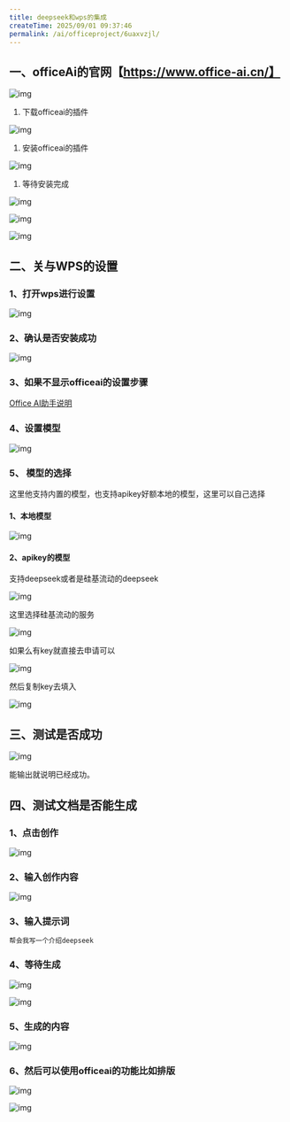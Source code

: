 ```yaml
---
title: deepseek和wps的集成
createTime: 2025/09/01 09:37:46
permalink: /ai/officeproject/6uaxvzjl/
---
```

## 一、officeAi的官网【https://www.office-ai.cn/】

![img](https://pimpfzadssc.feishu.cn/space/api/box/stream/download/asynccode/?code=NzhiOTE4NTYwZDA5NTNlNDM1YjkyMDdhZTBkNTBiZGNfdkdYQUtncElwRXIzaDBWWmhienYwZ3hPVnNmNXZCYWdfVG9rZW46VG8xYmJHeXhCb2hKNjN4Z1NlN2NwZEFxbmpiXzE3NTY3MTQ2MTg6MTc1NjcxODIxOF9WNA)

1. 下载officeai的插件

![img](https://pimpfzadssc.feishu.cn/space/api/box/stream/download/asynccode/?code=ZmIzZTc2MzkzMTBjZDlhNTM3MGUwZDczMmE4MjU4YjFfRkhwajlmOXNBUG8zZlZseUJBZHg1UlJNYmdqUng2dHhfVG9rZW46TEU5YWJRbXJCb01IU3h4UmlSRGNQek1JbnVoXzE3NTY3MTQ2MTg6MTc1NjcxODIxOF9WNA)

1. 安装officeai的插件

![img](https://pimpfzadssc.feishu.cn/space/api/box/stream/download/asynccode/?code=NzYwYTQwMGI3MDAwMDIyMzdhNThlNzBlNzJkZDI3YzdfQzN1SEIyMTk4c2lvbTYyQ1JHSG1FMWJLSkJkUlFUVUVfVG9rZW46T0czS2J3N04wb1huUEN4U29wZ2M3dkVZbmFjXzE3NTY3MTQ2MTg6MTc1NjcxODIxOF9WNA)

1. 等待安装完成

![img](https://pimpfzadssc.feishu.cn/space/api/box/stream/download/asynccode/?code=ZmUxNGIyZTVhNDIwNjQ2MjYxNWY0NDY0ZTQ3MzE5MTdfejhZV3U1b1NCNGpnZUh3RkpkUHIzdmZST3Z3WjdxcGNfVG9rZW46QWhYMGJ0TDNDb2pHZUN4Z1o3OWNadU9hbnBjXzE3NTY3MTQ2MTg6MTc1NjcxODIxOF9WNA)

![img](https://pimpfzadssc.feishu.cn/space/api/box/stream/download/asynccode/?code=N2IxYjhiMzFhY2MzY2I4NjJjODQ5ODc3YTdmMjk4MTRfeWlnSjNCa1FLeWJJWlZpTjR2WmF3NFVxNnMxY3VyWnlfVG9rZW46UDd5bmJOQ05vb3dZN0p4ZGI3M2NRUGZ1bmxUXzE3NTY3MTQ2MTg6MTc1NjcxODIxOF9WNA)

![img](https://pimpfzadssc.feishu.cn/space/api/box/stream/download/asynccode/?code=YTM2ZDlmYzg1MmE4YWY3MTMxMzI5YmFlYjU2ZWEyMDdfQW5lMWJwazVBS3IyVjlDZFpDa1B2SnBoOEJRV3JTMldfVG9rZW46UWNqYmJVQ3Vob1p6d0J4NkhuRWNnemxGbjFOXzE3NTY3MTQ2MTg6MTc1NjcxODIxOF9WNA)

## 二、关与WPS的设置

### 1、打开wps进行设置

![img](https://pimpfzadssc.feishu.cn/space/api/box/stream/download/asynccode/?code=MGNhYjk0YmJjMmZkNzUwMGI3MGNmM2ExOTgzNjgxYWVfYUVvQVBNY3BEWExtVW11ZHFLWVRGVE1LRHZpYUtkYVZfVG9rZW46VGJFUWJPaVRpb3Q5WDR4WU84Z2NzNTNybmloXzE3NTY3MTQ2MTg6MTc1NjcxODIxOF9WNA)

### 2、确认是否安装成功

![img](https://pimpfzadssc.feishu.cn/space/api/box/stream/download/asynccode/?code=ZDBhZWE3YTc3MGE3OWZmOGExMDg3NmVmNzRmMzllYTNfeE54ZmdMWTVSYXl2eEVHQ2lRdm1YTlRjeTdPSjlYeHhfVG9rZW46QW42MGJpYXBsb1dIaTd4WGFzSmNBYUEwbnBkXzE3NTY3MTQ2MTg6MTc1NjcxODIxOF9WNA)

### 3、如果不显示officeai的设置步骤

[Office AI助手说明](https://pimpfzadssc.feishu.cn/wiki/DYzewPzRgiC5cokFaD9cigiXnmN)

### 4、设置模型

![img](https://pimpfzadssc.feishu.cn/space/api/box/stream/download/asynccode/?code=NDJlNDc5OWYzYjkyMTg5MWMyNDJiZTNkYmZkMTkzYTRfTXpMaTFaSWltWjJKT25hWVVnZEs1OTVIUzlBYmFSMmhfVG9rZW46WUxBcmJEQURobzNxcEx4YzlDeWN3VE43bkVjXzE3NTY3MTQ2MTg6MTc1NjcxODIxOF9WNA)

### 5、 模型的选择

这里他支持内置的模型，也支持apikey好额本地的模型，这里可以自己选择

#### 1、本地模型

![img](https://pimpfzadssc.feishu.cn/space/api/box/stream/download/asynccode/?code=NWFiYTNkZmM4MjYyMDc1MmI0OWIxNThlMmFhNjI5ZTZfYWRLNXhFQWtwVnZvOUtiYXVadjcyQTFsSzdxUDVSWm5fVG9rZW46VDdSWGJEUWpab0UwRjd4U1daeWM5RjJ3blpkXzE3NTY3MTQ2MTg6MTc1NjcxODIxOF9WNA)

#### 2、apikey的模型

支持deepseek或者是硅基流动的deepseek

![img](https://pimpfzadssc.feishu.cn/space/api/box/stream/download/asynccode/?code=NmQ1NGRlZGU5YTEyZWYyMzIxMDRlMjU1MWJmNDc2MDNfU2RGalFpekZSM3RCSU5ieXNFeUMxbmQxTkR3b3ZWQ1JfVG9rZW46TG4xdWJyMjVIb2xtQmd4YTY5WmN0eERpbjJnXzE3NTY3MTQ2MTg6MTc1NjcxODIxOF9WNA)

这里选择硅基流动的服务

![img](https://pimpfzadssc.feishu.cn/space/api/box/stream/download/asynccode/?code=YzI2MDQ4MzZkNGYyNzE2YzVkMTdhZDQ5YmExZTQxOGVfS0tSa21pTm94ZkhLZFdRSUlhUWQwS3EyRWRmNFRvcjlfVG9rZW46REFFT2JUaGdob0JDSnl4N3RmV2NXbHlqbjRBXzE3NTY3MTQ2MTg6MTc1NjcxODIxOF9WNA)

如果么有key就直接去申请可以

![img](https://pimpfzadssc.feishu.cn/space/api/box/stream/download/asynccode/?code=NTAwNTU4ODk3MDZkODRlNDY5ZDYxMzFiNDc4MDkxN2JfNGNoWWpyOHozOHROVDJCb0tPcDlMVGlkV1BWZTZKcjBfVG9rZW46RFVCbGJNQUEyb0tvN1h4a2RUYmNTMTdNbm1mXzE3NTY3MTQ2MTg6MTc1NjcxODIxOF9WNA)

然后复制key去填入

![img](https://pimpfzadssc.feishu.cn/space/api/box/stream/download/asynccode/?code=ZWI2Y2JmZDI2ODU3ZmZhOTBhMGY1MGQ1NjRlNzhlNGFfUDhBVndOcWpBd0tQQjRrV09HWmNRY0lnTEJGeXBjQVJfVG9rZW46TnBQRmJMTkMxb2gxZjJ4aUxMM2NkSmdBblpmXzE3NTY3MTQ2MTg6MTc1NjcxODIxOF9WNA)

## 三、测试是否成功

![img](https://pimpfzadssc.feishu.cn/space/api/box/stream/download/asynccode/?code=NzAxNGY2YmQ4ZDA1ZGQ4MTA0YmRjNDI4NThkMGNiZWRfU054Vkw4c05Ra3hUYzJ4WTF6OW1sN25HWExWZFlEdnRfVG9rZW46V0xjZGJmWVYxbzU4cXF4ZExia2NpMjRhbk5jXzE3NTY3MTQ2MTg6MTc1NjcxODIxOF9WNA)

能输出就说明已经成功。

## 四、测试文档是否能生成

### 1、点击创作

![img](https://pimpfzadssc.feishu.cn/space/api/box/stream/download/asynccode/?code=NjI3ZmMwZTZmODVhYTRkZGIwMjZmMGM5M2UyNGRiN2ZfVXN1NGY0Z1pwemRtRXFLTWlkUUs1N09HMnhMdjU0U3ZfVG9rZW46UHRtUmJta3Zzb1hnTG94SWVqTWNudklNblZiXzE3NTY3MTQ2MTg6MTc1NjcxODIxOF9WNA)

### 2、输入创作内容

![img](https://pimpfzadssc.feishu.cn/space/api/box/stream/download/asynccode/?code=MjNlNmJiYmZhNDg0YjIzOWIzOTM1OWNiZTI3Nzk5YTlfZnExVzlFeFpXdlgyV3lreXRKZnNxVFNrMFVodDBnUHNfVG9rZW46T29kZGJmWVJDb1RKbkt4ek5FSGMxZ0c3bnFiXzE3NTY3MTQ2MTg6MTc1NjcxODIxOF9WNA)

### 3、输入提示词

```SQL
帮会我写一个介绍deepseek
```

### 4、等待生成

![img](https://pimpfzadssc.feishu.cn/space/api/box/stream/download/asynccode/?code=NWZiODc2Y2E0N2Q2MDI2OWYyZWZkYzFjMjY3Y2Q2NDJfMlNaRzYxdHRqQ0NOOUxzNEFXcEV0ckNhdFNRMm5YYWZfVG9rZW46VGlrS2JKSDRYb2lKTU94cTQzbGNFbUFpbmJnXzE3NTY3MTQ2MTg6MTc1NjcxODIxOF9WNA)

![img](https://pimpfzadssc.feishu.cn/space/api/box/stream/download/asynccode/?code=ZTMxYmM0Zjk2Yzk4MjRhYWUxZDg5ZTE0M2E1NTliMjJfV05VcDgwaTAwYnFyamZiaFFDNmlWQkhxS0dPOVRXTTNfVG9rZW46UjB0Y2JraUlSb1JZanZ4SmhUUGNnRWdMbkdmXzE3NTY3MTQ2MTg6MTc1NjcxODIxOF9WNA)

### 5、生成的内容

![img](https://pimpfzadssc.feishu.cn/space/api/box/stream/download/asynccode/?code=ZmVlYzQ4YWZkOWMxM2VlM2ZmMzViNjk4ZTY2OThkNGNfellqMWFKOWFpclRKNDdXeUcyZkFwdGxHZE9pdDJlcXpfVG9rZW46VGNVUGIwVFZkb1RVbWZ4R20xRGNTU0FjbkhkXzE3NTY3MTQ2MTg6MTc1NjcxODIxOF9WNA)

### 6、然后可以使用officeai的功能比如排版

![img](https://pimpfzadssc.feishu.cn/space/api/box/stream/download/asynccode/?code=MjViYjYzZDQ0Yjg5ZjJhMzJhZTY3NmZhM2EwNzVkZTRfcURiUmpnSHNTbHUxbTFISnhJZlBjeHBxWGZ5dlVtQjJfVG9rZW46VXVaa2J6OElNb2cxQmd4MU9Tc2NJc3V4bmpoXzE3NTY3MTQ2MTg6MTc1NjcxODIxOF9WNA)

![img](https://pimpfzadssc.feishu.cn/space/api/box/stream/download/asynccode/?code=MjlkZTk5YTFhMTQ1ZmNlYTMwMGE1NTNjMjUzOTJkODVfbGp2NEZrcUVWcUNHdWpsdHJZRjBBVFFHUXFYVE1KVUJfVG9rZW46RTdrTGJpekF6b24zUEJ4QnB5cmNlY2d6bndiXzE3NTY3MTQ2MTg6MTc1NjcxODIxOF9WNA)